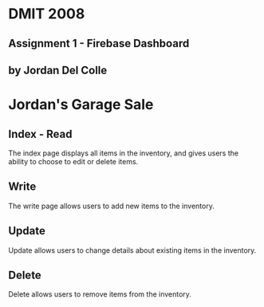 # DMIT 2008
## Assignment 1 - Firebase Dashboard
## by Jordan Del Colle

# Jordan's Garage Sale

## Index - Read
The index page displays all items in the inventory,
and gives users the ability to choose to edit or
delete items.

## Write
The write page allows users to add new items to the
inventory.

## Update
Update allows users to change details about existing
items in the inventory.

## Delete
Delete allows users to remove items from the inventory.